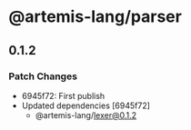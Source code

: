 # @artemis-lang/parser

## 0.1.2

### Patch Changes

- 6945f72: First publish
- Updated dependencies [6945f72]
  - @artemis-lang/lexer@0.1.2
